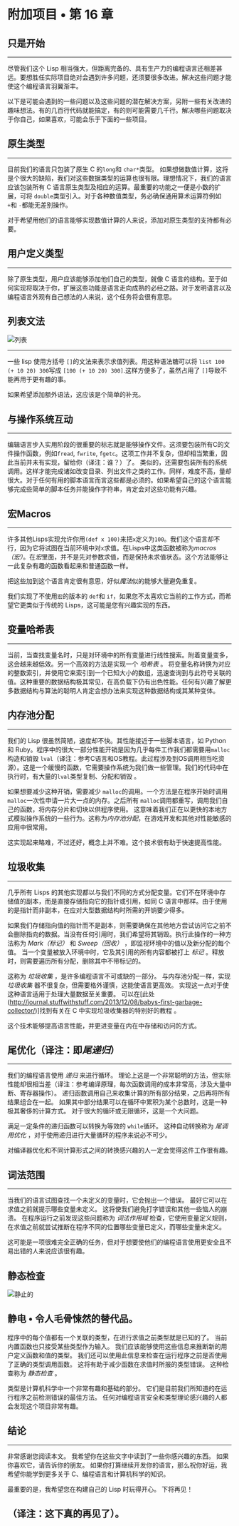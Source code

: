 # 附加项目 • 第 16 章 

## 只是开始 
------
尽管我们这个 Lisp 相当强大，但距离完备的、具有生产力的编程语言还相差甚远。要想胜任实际项目绝对会遇到许多问题，还须要很多改进。解决这些问题才能使这个编程语言羽翼渐丰。 

以下是可能会遇到的一些问题以及这些问题的潜在解决方案，另附一些有关改进的趣味想法。有的几百行代码就能搞定，有的则可能需要几千行。解决哪些问题取决于你自己，如果喜欢，可能会乐于下面的一些项目。 

## 原生类型 

------

目前我们的语言只包装了原生 C 的`long`和 `char*`类型。  如果想做数值计算，这将是个很大的缺陷，我们对这些数据类型的运算也很有限。理想情况下，我们的语言应该包装所有 C 语言原生类型及相应的运算。最重要的功能之一便是小数的扩展，可将 `double`类型引入。对于各种数值类型，务必确保通用算术运算符例如 `+`和 `-`都能无差别操作。 

对于希望用他们的语言能够实现数值计算的人来说，添加对原生类型的支持都有必要。

## 用户定义类型 
------
除了原生类型，用户应该能够添加他们自己的类型，就像 C 语言的结构。至于如何实现将取决于你，扩展这些功能是语言走向成熟的必经之路。对于发明语言以及编程语言外观有自己想法的人来说，这个任务将会很有意思。 

## 列表文法
![列表](https://www.buildyourownlisp.com/static/img/list.png)

------

一些 lisp 使用方括号 `[]`的文法来表示求值列表。用这种语法糖可以将 `list 100 (+ 10 20) 300`写成 `[100 (+ 10 20) 300]`.这样方便多了，虽然占用了 `[]`导致不能再用于更有趣的事。 

如果希望添加额外语法，这应该是个简单的补充。

## 与操作系统互动
------
编辑语言步入实用阶段的很重要的标志就是能够操作文件。这须要包装所有C的文件操作函数，例如`fread`, `fwrite`, `fgetc`。这项工作并不复杂，但却相当繁重，因此当前并未有实现，留给你（译注：谁？）了。 类似的，还需要包装所有的系统调用。这样才能完成诸如改变目录、列出文件之类的工作。同样，难度不高，量却很大。对于任何有用的脚本语言而言这些都是必须的。如果希望自己的这个语言能够完成些简单的脚本任务并能操作字符串，肯定会对这些功能有兴趣。

## 宏Macros
------
许多其他Lisps实现允许你用`(def x 100)`来把`x`定义为`100`。我们这个语言却不行，因为它将试图在当前环境中对`x`求值。在Lisps中这类函数被称为*macros（宏）*。在*宏*里面，并不是先对参数求值，而是保持未求值状态。这个方法能够让一此复杂有趣的函数看起来和普通函数一样。

把这些加到这个语言肯定很有意思，好似*魔法*似的能够大量避免重复。 

我们实现了不使用`宏`的版本的 `def`和 `if`，如果您不太喜欢它当前的工作方式，而希望它更类似于传统的 Lisps，这可能是您有兴趣实现的东西。 

## 变量哈希表 
------
当前，当查找变量名时，只是对环境中的所有变量进行线性搜索。附着变量变多，这会越来越低效。另一个高效的方法是实现一个 *哈希表* 。 将变量名称转换为对应的整数索引，并使用它来索引到一个已知大小的数组，迅速查询到与此符号关联的值。这种重要的数据结构极其常见，在高负载下仍有出色性能。任何有兴趣了解更多数据结构与算法的聪明人肯定会想办法来实现这种数据结构或其某种变体。 

## 内存池分配 
------
我们的 Lisp 很虽然简陋，速度却不快。其性能接近于一些脚本语言，如 Python 和 Ruby。程序中的很大一部分性能开销是因为几乎每件工作我们都需要用`malloc`构造和销毁 `lval`（译注：参考C语言和OS教程。此过程涉及到OS调用相当吃资源）。这是一个缓慢的函数，它需要操作系统为我们做一些管理。我们的代码中在执行时，有大量的`lval`类型复制、分配和销毁 。 

如果想要减少这种开销，需要减少 `malloc`的调用。一个方法是在程序开始时调用 `malloc`一次性申请一片大一点的内存。之后所有 `malloc`调用都重写，调用我们自己的函数，将内存分片和切块以供程序使用。 这意味着我们正在以更快的本地方式模拟操作系统的一些行为。这称为*内存池分配*，在游戏开发和其他对性能敏感的应用中很常用。

这实现起来略难，不过还好，概念上并不难。这个技术很有助于快速提高性能。 

## 垃圾收集
------
几乎所有 Lisps 的其他实现都以与我们不同的方式分配变量。它们不在环境中存储值的副本，而是直接存储指向它的指针或引用，如同 C 语言中那样。由于使用的是指针而非副本，在应对大型数据结构时所需的开销要少得多。 

如果我们存储指向值的指针而不是副本，则需要确保在其他地方尝试访问它之前不会删除指向的数据。当没有任何引用时，我们希望将其销毁。执行此操作的一种方法称为 *Mark（标记）* 和 *Sweep（回收）* ，即监视环境中的值以及新分配的每个值。 当一个变量被放入环境中时，它及其引用的所有内容都被打上 *标记* 。释放时，则需要遍历所有分配，删除其中不带标记的。 

这称为 *垃圾收集* ，是许多编程语言不可或缺的一部分。 与内存池分配一样，实现 *垃圾收集* 器不很复杂，但需要格外谨慎，这能使语言更高效。 实现这一点对于使这种语言适用于处理大量数据至关重要。 可以在[此处(http://journal.stuffwithstuff.com/2013/12/08/babys-first-garbage-collector/)]找到有关在 C 中实现垃圾收集器的特别好的教程 。 

这个技术能够提高语言性能，并更进变量在内在中存储和访问的方式。 

## 尾优化（译注：即*尾递归*）
------
我们的编程语言使用 *递归* 来进行循环。 理论上这是一个非常聪明的方法，但实际性能却很相当差（译注：参考编译原理，每次函数调用的成本非常高，涉及大量中断、寄存器操作）。 递归函数调用自己来收集计算的所有部分结果，之后再将所有结果组合在一起。 如果其中部分结果可以在循环中累积为某个总数时，这是一种极其奢侈的计算方式。 对于很大的循环或无限循环，这是一个大问题。 

满足一定条件的递归函数可以转换为等效的 `while`循环。 这种自动转换称为 *尾调用优化* ，对于使用递归进行大量循环的程序来说必不可少。 

对编译器优化和不同计算形式之间的转换感兴趣的人一定会觉得这件工作很有趣。 

## 词法范围 
------
当我们的语言试图查找一个未定义的变量时，它会抛出一个错误。 最好它可以在求值之前就提示哪些变量未定义。 这将使我们避免打字错误和其他一些恼人的崩溃。 在程序运行之前发现这些问题称为 *词法作用域* 检查，它使用变量定义规则，在求值之前就尝试推断在程序不同的位置哪些变量已定义，而哪些变量未定义。 

这可能是一项很难完全正确的任务，但对于想要使他们的编程语言使用更安全且不易出错的人来说应该很有趣。 


## 静态检查
![静止的](https://www.buildyourownlisp.com/static/img/static.png)

静电 • 令人毛骨悚然的替代品。 
------
程序中的每个值都有一个关联的类型，在进行求值之前类型就是已知的了。 当前内置函数也只接受某些类型作为输入。 我们应该能够使用这些信息来推断新的用户定义函数和值的类型。  我们还可以使用此信息来检查在运行程序之前是否使用了正确的类型调用函数。 这将有助于减少函数在求值时所报的类型错误。 这种检查称为 *静态检查* 。 

类型是计算机科学中一个非常有趣和基础的部分。  它们是目前我们所知道的在运行程序之前检测错误的最佳方法。  任何对编程语言安全和类型理论感兴趣的人都会发现这个项目非常有趣。 

## 结论 

------

非常感谢您阅读本文。  我希望你在这些文字中读到了一些你感兴趣的东西。  如果你喜欢它，请告诉你的朋友。  如果你打算继续开发你的语言，那么祝你好运，我希望你能学到更多关于 C、编程语言和计算机科学的知识。 

最重要的是，我希望您在构建自己的 Lisp 时玩得开心。  下将再见！ 

## （译注：这下真的再见了）。

